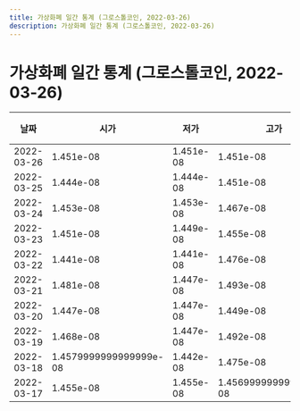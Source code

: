 ```yaml
---
title: 가상화폐 일간 통계 (그로스톨코인, 2022-03-26)
description: 가상화폐 일간 통계 (그로스톨코인, 2022-03-26)
---
```


가상화폐 일간 통계 (그로스톨코인, 2022-03-26)
===

|날짜|시가|저가|고가|종가|비고|
|--|--|--|--|--|--|
|2022-03-26|1.451e-08|1.451e-08|1.451e-08|1.451e-08|    |
|2022-03-25|1.444e-08|1.444e-08|1.451e-08|1.451e-08|    |
|2022-03-24|1.453e-08|1.453e-08|1.467e-08|1.4620000000000001e-08|    |
|2022-03-23|1.451e-08|1.449e-08|1.455e-08|1.455e-08|    |
|2022-03-22|1.441e-08|1.441e-08|1.476e-08|1.448e-08|    |
|2022-03-21|1.481e-08|1.447e-08|1.493e-08|1.452e-08|    |
|2022-03-20|1.447e-08|1.447e-08|1.449e-08|1.449e-08|    |
|2022-03-19|1.468e-08|1.447e-08|1.492e-08|1.447e-08|    |
|2022-03-18|1.4579999999999999e-08|1.442e-08|1.475e-08|1.453e-08|    |
|2022-03-17|1.455e-08|1.455e-08|1.4569999999999999e-08|1.4569999999999999e-08|    |

